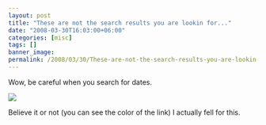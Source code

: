 ```yaml
---
layout: post
title: "These are not the search results you are lookin for..."
date: "2008-03-30T16:03:00+06:00"
categories: [misc]
tags: []
banner_image: 
permalink: /2008/03/30/These-are-not-the-search-results-you-are-lookin-for
---
```


Wow, be careful when you search for dates. 

<img src="https://static.raymondcamden.com/images//Picture 110.png">

Believe it or not (you can see the color of the link) I actually fell for this.